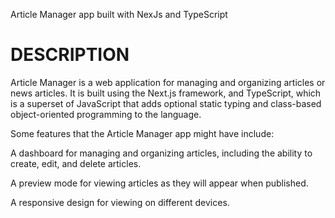 Article Manager app built with NexJs and TypeScript

# DESCRIPTION
Article Manager is a web application for managing and organizing articles or news articles. It is built using the Next.js framework, and TypeScript, which is a superset of JavaScript that adds optional static typing and class-based object-oriented programming to the language.

Some features that the Article Manager app might have include:

A dashboard for managing and organizing articles, including the ability to create, edit, and delete articles.

A preview mode for viewing articles as they will appear when published.

A responsive design for viewing on different devices.

